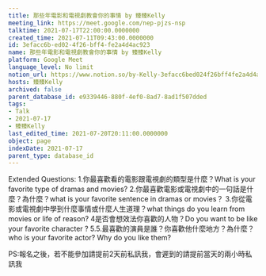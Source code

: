 ```yaml
---
title: 那些年電影和電視劇教會你的事情 by 臻臻Kelly
meeting_link: https://meet.google.com/nep-pjzs-nsp
talktime: 2021-07-17T22:00:00.0000000
created_time: 2021-07-11T09:43:00.0000000
id: 3efacc6b-ed02-4f26-bff4-fe2a4d4ac923
name: 那些年電影和電視劇教會你的事情 by 臻臻Kelly
platform: Google Meet
language_level: No limit
notion_url: https://www.notion.so/by-Kelly-3efacc6bed024f26bff4fe2a4d4ac923
hosts: 臻臻Kelly
archived: false
parent_database_id: e9339446-880f-4ef0-8ad7-8ad1f507dded
tags:
- Talk
- 2021-07-17
- 臻臻Kelly
last_edited_time: 2021-07-20T20:11:00.0000000
object: page
indexDate: 2021-07-17
parent_type: database_id
---
```


Extended Questions:
1.你最喜歡看的電影跟電視劇的類型是什麼？What is your favorite type of dramas and movies?
2.你最喜歡電影或電視劇中的一句話是什麼？為什麼？what is your favorite sentence in dramas or movies？
3.你從電影或電視劇中學到什麼事情或什麼人生道理？what things do you learn from movies or life of reason?
4是否會想效法你喜歡的人物？Do you want to be like your favorite character ?
5.5.最喜歡的演員是誰？你喜歡他什麼地方？為什麼？who is your favorite actor? Why do you like them?

PS:報名之後，若不能參加請提前2天前私訊我，會遲到的請提前當天的兩小時私訊我



